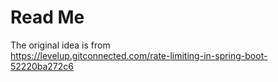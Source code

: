 # Read Me

The original idea is from  
https://levelup.gitconnected.com/rate-limiting-in-spring-boot-52220ba272c6